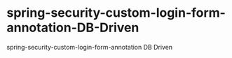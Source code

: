 # spring-security-custom-login-form-annotation-DB-Driven
spring-security-custom-login-form-annotation DB Driven
